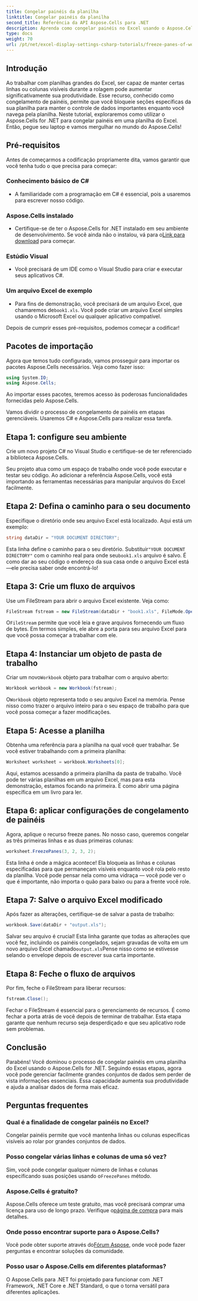 ```yaml
---
title: Congelar painéis da planilha
linktitle: Congelar painéis da planilha
second_title: Referência da API Aspose.Cells para .NET
description: Aprenda como congelar painéis no Excel usando o Aspose.Cells para .NET com este tutorial abrangente, completo com instruções passo a passo e dicas essenciais.
type: docs
weight: 70
url: /pt/net/excel-display-settings-csharp-tutorials/freeze-panes-of-worksheet/
---
```

## Introdução

Ao trabalhar com planilhas grandes do Excel, ser capaz de manter certas linhas ou colunas visíveis durante a rolagem pode aumentar significativamente sua produtividade. Esse recurso, conhecido como congelamento de painéis, permite que você bloqueie seções específicas da sua planilha para manter o controle de dados importantes enquanto você navega pela planilha. Neste tutorial, exploraremos como utilizar o Aspose.Cells for .NET para congelar painéis em uma planilha do Excel. Então, pegue seu laptop e vamos mergulhar no mundo do Aspose.Cells!

## Pré-requisitos

Antes de começarmos a codificação propriamente dita, vamos garantir que você tenha tudo o que precisa para começar:

### Conhecimento básico de C#
- A familiaridade com a programação em C# é essencial, pois a usaremos para escrever nosso código.

### Aspose.Cells instalado
-  Certifique-se de ter o Aspose.Cells for .NET instalado em seu ambiente de desenvolvimento. Se você ainda não o instalou, vá para o[Link para download](https://releases.aspose.com/cells/net/) para começar.

### Estúdio Visual
- Você precisará de um IDE como o Visual Studio para criar e executar seus aplicativos C#.

### Um arquivo Excel de exemplo
- Para fins de demonstração, você precisará de um arquivo Excel, que chamaremos de`book1.xls`. Você pode criar um arquivo Excel simples usando o Microsoft Excel ou qualquer aplicativo compatível.

Depois de cumprir esses pré-requisitos, podemos começar a codificar!

## Pacotes de importação

Agora que temos tudo configurado, vamos prosseguir para importar os pacotes Aspose.Cells necessários. Veja como fazer isso:

```csharp
using System.IO;
using Aspose.Cells;
```

Ao importar esses pacotes, teremos acesso às poderosas funcionalidades fornecidas pelo Aspose.Cells.

Vamos dividir o processo de congelamento de painéis em etapas gerenciáveis. Usaremos C# e Aspose.Cells para realizar essa tarefa.

## Etapa 1: configure seu ambiente

Crie um novo projeto C# no Visual Studio e certifique-se de ter referenciado a biblioteca Aspose.Cells.

Seu projeto atua como um espaço de trabalho onde você pode executar e testar seu código. Ao adicionar a referência Aspose.Cells, você está importando as ferramentas necessárias para manipular arquivos do Excel facilmente.

## Etapa 2: Defina o caminho para o seu documento

Especifique o diretório onde seu arquivo Excel está localizado. Aqui está um exemplo:

```csharp
string dataDir = "YOUR DOCUMENT DIRECTORY";
```

 Esta linha define o caminho para o seu diretório. Substituir`"YOUR DOCUMENT DIRECTORY"` com o caminho real para onde seu`book1.xls` arquivo é salvo. É como dar ao seu código o endereço da sua casa onde o arquivo Excel está—ele precisa saber onde encontrá-lo!

## Etapa 3: Crie um fluxo de arquivos

Use um FileStream para abrir o arquivo Excel existente. Veja como:

```csharp
FileStream fstream = new FileStream(dataDir + "book1.xls", FileMode.Open);
```

 O`FileStream` permite que você leia e grave arquivos fornecendo um fluxo de bytes. Em termos simples, ele abre a porta para seu arquivo Excel para que você possa começar a trabalhar com ele.

## Etapa 4: Instanciar um objeto de pasta de trabalho

 Criar um novo`Workbook` objeto para trabalhar com o arquivo aberto:

```csharp
Workbook workbook = new Workbook(fstream);
```

 O`Workbook` objeto representa todo o seu arquivo Excel na memória. Pense nisso como trazer o arquivo inteiro para o seu espaço de trabalho para que você possa começar a fazer modificações.

## Etapa 5: Acesse a planilha

Obtenha uma referência para a planilha na qual você quer trabalhar. Se você estiver trabalhando com a primeira planilha:

```csharp
Worksheet worksheet = workbook.Worksheets[0];
```

Aqui, estamos acessando a primeira planilha da pasta de trabalho. Você pode ter várias planilhas em um arquivo Excel, mas para esta demonstração, estamos focando na primeira. É como abrir uma página específica em um livro para ler.

## Etapa 6: aplicar configurações de congelamento de painéis

Agora, aplique o recurso freeze panes. No nosso caso, queremos congelar as três primeiras linhas e as duas primeiras colunas:

```csharp
worksheet.FreezePanes(3, 2, 3, 2);
```

Esta linha é onde a mágica acontece! Ela bloqueia as linhas e colunas especificadas para que permaneçam visíveis enquanto você rola pelo resto da planilha. Você pode pensar nela como uma vidraça — você pode ver o que é importante, não importa o quão para baixo ou para a frente você role.

## Etapa 7: Salve o arquivo Excel modificado

Após fazer as alterações, certifique-se de salvar a pasta de trabalho:

```csharp
workbook.Save(dataDir + "output.xls");
```

 Salvar seu arquivo é crucial! Esta linha garante que todas as alterações que você fez, incluindo os painéis congelados, sejam gravadas de volta em um novo arquivo Excel chamado`output.xls`Pense nisso como se estivesse selando o envelope depois de escrever sua carta importante.

## Etapa 8: Feche o fluxo de arquivos

Por fim, feche o FileStream para liberar recursos:

```csharp
fstream.Close();
```

Fechar o FileStream é essencial para o gerenciamento de recursos. É como fechar a porta atrás de você depois de terminar de trabalhar. Esta etapa garante que nenhum recurso seja desperdiçado e que seu aplicativo rode sem problemas.

## Conclusão

Parabéns! Você dominou o processo de congelar painéis em uma planilha do Excel usando o Aspose.Cells for .NET. Seguindo essas etapas, agora você pode gerenciar facilmente grandes conjuntos de dados sem perder de vista informações essenciais. Essa capacidade aumenta sua produtividade e ajuda a analisar dados de forma mais eficaz.

## Perguntas frequentes

### Qual é a finalidade de congelar painéis no Excel?
Congelar painéis permite que você mantenha linhas ou colunas específicas visíveis ao rolar por grandes conjuntos de dados.

### Posso congelar várias linhas e colunas de uma só vez?
 Sim, você pode congelar qualquer número de linhas e colunas especificando suas posições usando o`FreezePanes` método.

### Aspose.Cells é gratuito?
Aspose.Cells oferece um teste gratuito, mas você precisará comprar uma licença para uso de longo prazo. Verifique o[página de compra](https://purchase.aspose.com/buy) para mais detalhes.

### Onde posso encontrar suporte para o Aspose.Cells?
 Você pode obter suporte através do[Fórum Aspose](https://forum.aspose.com/c/cells/9), onde você pode fazer perguntas e encontrar soluções da comunidade.

### Posso usar o Aspose.Cells em diferentes plataformas?
O Aspose.Cells para .NET foi projetado para funcionar com .NET Framework, .NET Core e .NET Standard, o que o torna versátil para diferentes aplicações.